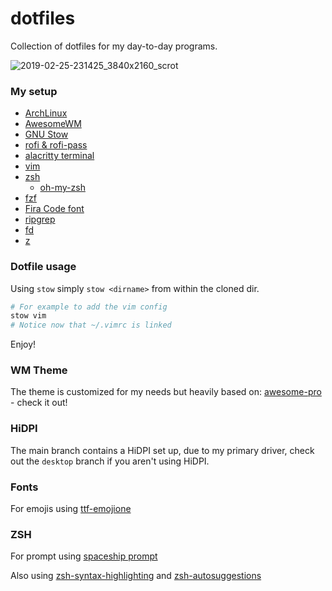 # dotfiles

Collection of dotfiles for my day-to-day programs.

![2019-02-25-231425_3840x2160_scrot](https://user-images.githubusercontent.com/130991/53387138-6e78f380-3953-11e9-86eb-abc36fed6986.png)

### My setup

- [ArchLinux](https://www.archlinux.org/)
- [AwesomeWM](https://awesomewm.org/)
- [GNU Stow](https://www.gnu.org/software/stow/)
- [rofi & rofi-pass](https://github.com/DaveDavenport/rofi)
- [alacritty terminal](https://github.com/jwilm/alacritty)
- [vim](https://www.vim.org/)
- [zsh](https://wiki.archlinux.org/index.php/zsh)
  - [oh-my-zsh](https://github.com/robbyrussell/oh-my-zsh)
- [fzf](https://github.com/junegunn/fzf)
- [Fira Code font](https://github.com/tonsky/FiraCode)
- [ripgrep](https://github.com/BurntSushi/ripgrep)
- [fd](https://github.com/sharkdp/fd)
- [z](https://github.com/rupa/z)

### Dotfile usage

Using `stow` simply `stow <dirname>` from within the cloned dir.

```bash
# For example to add the vim config
stow vim
# Notice now that ~/.vimrc is linked
```

Enjoy!

### WM Theme

The theme is customized for my needs but heavily based on: [awesome-pro](https://github.com/4ban/awesome-pro) - check it out!

### HiDPI

The main branch contains a HiDPI set up, due to my primary driver, check out the `desktop` branch if you aren't using
HiDPI.

### Fonts

For emojis using [ttf-emojione](https://aur.archlinux.org/packages/ttf-emojione)

### ZSH

For prompt using [spaceship prompt](https://denysdovhan.com/spaceship-prompt/)

Also using [zsh-syntax-highlighting](https://github.com/zsh-users/zsh-syntax-highlighting) and [zsh-autosuggestions](https://github.com/zsh-users/zsh-autosuggestions)
